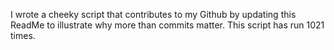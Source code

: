 I wrote a cheeky script that contributes to my Github by updating this ReadMe to illustrate why more than commits matter. This script has run 1021 times.